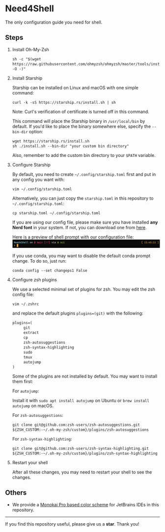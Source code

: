 # Need4Shell

The only configuration guide you need for shell.

## Steps

1. Install Oh-My-Zsh

    ```shell
    sh -c "$(wget https://raw.githubusercontent.com/ohmyzsh/ohmyzsh/master/tools/install.sh -O -)"
    ```

2. Install Starship
   
   Starship can be installed on Linux and macOS with one simple command:
   ```shell
   curl -k -sS https://starship.rs/install.sh | sh
   ```
   Note: Curl's verification of certificate is turned off in this command.

   This command will place the Starship binary in `/usr/local/bin` by default. If you'd like to place the binary somewhere else, specify the `--bin-dir` option:
   ```shell
   wget https://starship.rs/install.sh
   sh ./install.sh --bin-dir "your custom bin directory"
   ```
   Also, remember to add the custom bin directory to your `$PATH` variable.

3. Configure Starship
   
   By default, you need to create `~/.config/starship.toml` first and put in any config you want with:

   ```shell
   vim ~/.config/starship.toml
   ```
   
   Alternatively, you can just copy the `starship.toml` in this repository to `~/.config/starship.toml`:
   ```shell  
   cp starship.toml ~/.config/starship.toml
   ```
   If you are using our config file, please make sure you have installed **any Nerd font** in your system. If not, you can download one from [here](https://www.nerdfonts.com/font-downloads).
   
   Here is a preview of shell prompt with our configuration file:
   ![Prompt Preview](prompt_preview.png)
   
   If you use conda, you may want to disable the default conda prompt change. To do so, just run: 
   ```shell
   conda config --set changeps1 False
   ```
   
4. Configure zsh plugins
   
   We use a selected minimal set of plugins for zsh. You may edit the zsh config file:
   ```shell
   vim ~/.zshrc
   ```
   and replace the default plugins `plugins=(git)` with the following:
   ```shell
   plugins=(
        git
        extract
        cp
        zsh-autosuggestions
        zsh-syntax-highlighting
        sudo
        tmux
        autojump
   )
   ```
   Some of the plugins are not installed by default. You may want to install them first:

   For `autojump`:
   
   Install it with `sudo apt install autojump` on Ubuntu or `brew install autojump` on macOS.

   For `zsh-autosuggestions`:
   
   ```shell
   git clone git@github.com:zsh-users/zsh-autosuggestions.git ${ZSH_CUSTOM:-~/.oh-my-zsh/custom}/plugins/zsh-autosuggestions
   ```

   For `zsh-syntax-highlighting`:
   
   ```shell
   git clone git@github.com:zsh-users/zsh-syntax-highlighting.git ${ZSH_CUSTOM:-~/.oh-my-zsh/custom}/plugins/zsh-syntax-highlighting
   ```

5. Restart your shell

   After all these changes, you may need to restart your shell to see the changes.

## Others

- We provide a [Monokai Pro based color scheme](Monokai_Pro_Material.icls) for JetBrains IDEs in this repository.


---

If you find this repository useful, please give us a **star**. Thank you!